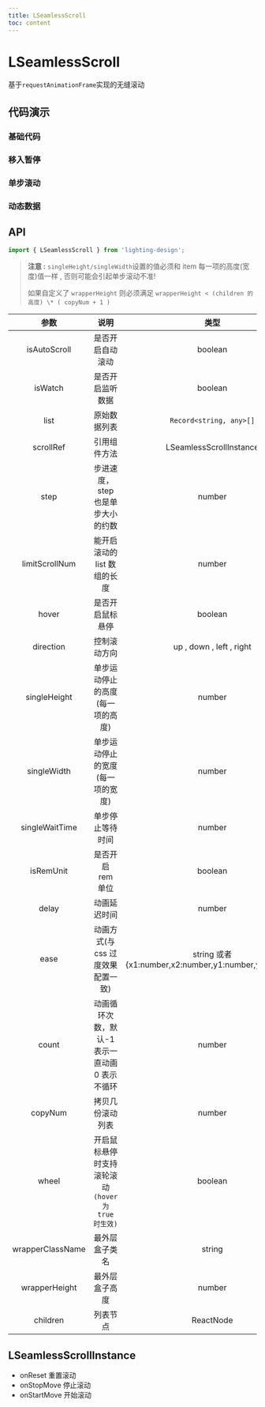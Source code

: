 ```yaml
---
title: LSeamlessScroll
toc: content
---
```


# LSeamlessScroll

基于`requestAnimationFrame`实现的无缝滚动

## 代码演示

### 基础代码

<code src='./demos/Demo1.tsx' ></code>

### 移入暂停

<code src='./demos/Demo2.tsx' ></code>

### 单步滚动

<code src='./demos/Demo3.tsx' ></code>

### 动态数据

<code src='./demos/Demo4.tsx' ></code>

## API

```ts
import { LSeamlessScroll } from 'lighting-design';
```

> **注意 :** `singleHeight/singleWidth`设置的值必须和 item 每一项的高度(宽度)值一样 , 否则可能会引起单步滚动不准!
>
> 如果自定义了 `wrapperHeight` 则必须满足 `wrapperHeight < (children 的高度) \* ( copyNum + 1 )`

|       参数       |                        说明                        |                         类型                         |       默认值        |
| :--------------: | :------------------------------------------------: | :--------------------------------------------------: | :-----------------: |
|   isAutoScroll   |                  是否开启自动滚动                  |                       boolean                        |        true         |
|     isWatch      |                  是否开启监听数据                  |                       boolean                        |        true         |
|       list       |                    原始数据列表                    |               `Record<string, any>[]`                |          -          |
|    scrollRef     |                    引用组件方法                    |               LSeamlessScrollInstance                |          -          |
|       step       |         步进速度，step 也是单步大小的约数          |                        number                        |          1          |
|  limitScrollNum  |            能开启滚动的 list 数组的长度            |                        number                        |          3          |
|      hover       |                  是否开启鼠标悬停                  |                       boolean                        |        false        |
|    direction     |                    控制滚动方向                    |               up , down , left , right               |        'up'         |
|   singleHeight   |          单步运动停止的高度(每一项的高度)          |                        number                        |          -          |
|   singleWidth    |          单步运动停止的宽度(每一项的宽度)          |                        number                        |          -          |
|  singleWaitTime  |                  单步停止等待时间                  |                        number                        |       1000ms        |
|    isRemUnit     |                 是否开启 rem 单位                  |                       boolean                        |        false        |
|      delay       |                    动画延迟时间                    |                        number                        |         0ms         |
|       ease       |         动画方式(与 css 过度效果配置一致)          | string 或者{x1:number,x2:number,y1:number,y2:number} |       ease-in       |
|      count       |   动画循环次数，默认-1 表示一直动画 0 表示不循环   |                        number                        |         -1          |
|     copyNum      |                  拷贝几份滚动列表                  |                        number                        |          1          |
|      wheel       | 开启鼠标悬停时支持滚轮滚动`(hover 为 true 时生效)` |                       boolean                        |        false        |
| wrapperClassName |                   最外层盒子类名                   |                        string                        |          -          |
|  wrapperHeight   |                   最外层盒子高度                   |                        number                        | children 列表的高度 |
|     children     |                      列表节点                      |                      ReactNode                       |          -          |

## LSeamlessScrollInstance

- onReset 重置滚动
- onStopMove 停止滚动
- onStartMove 开始滚动
